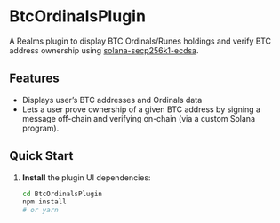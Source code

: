 # BtcOrdinalsPlugin

A Realms plugin to display BTC Ordinals/Runes holdings and verify BTC address ownership using 
[solana-secp256k1-ecdsa](https://github.com/deanmlittle/solana-secp256k1-ecdsa). 

## Features
- Displays user’s BTC addresses and Ordinals data
- Lets a user prove ownership of a given BTC address by signing a message off-chain 
  and verifying on-chain (via a custom Solana program).

## Quick Start

1. **Install** the plugin UI dependencies:
   ```bash
   cd BtcOrdinalsPlugin
   npm install
   # or yarn
